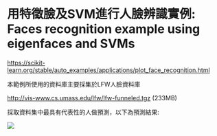 # **用特徵臉及SVM進行人臉辨識實例: Faces recognition example using eigenfaces and SVMs**

https://scikit-learn.org/stable/auto_examples/applications/plot_face_recognition.html

本範例所使用的資料庫主要採集於LFW人臉資料庫

http://vis-www.cs.umass.edu/lfw/lfw-funneled.tgz (233MB)

採取資料集中最具有代表性的人做預測，以下為預測結果:

![](https://github.com/JENNSHIUAN/machine-learning-python/blob/master/application/Faces_recognition/Face_fig1.JPG)

